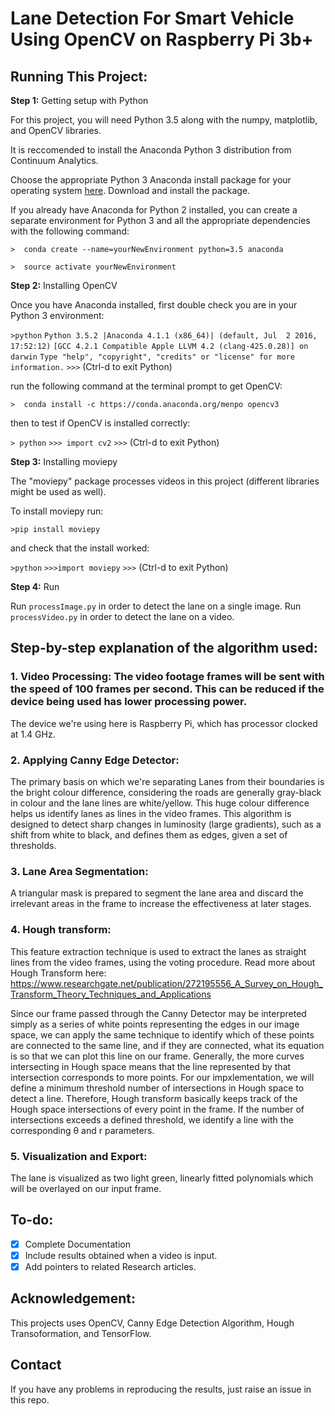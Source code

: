 # Lane Detection For Smart Vehicle Using OpenCV on Raspberry Pi 3b+

## Running This Project:

**Step 1:** Getting setup with Python

For this project, you will need Python 3.5 along with the numpy, matplotlib, and OpenCV libraries.

It is reccomended to install the Anaconda Python 3 distribution from Continuum Analytics.

Choose the appropriate Python 3 Anaconda install package for your operating system <A HREF="https://www.continuum.io/downloads" target="_blank">here</A>.   Download and install the package.

If you already have Anaconda for Python 2 installed, you can create a separate environment for Python 3 and all the appropriate dependencies with the following command:

`>  conda create --name=yourNewEnvironment python=3.5 anaconda`

`>  source activate yourNewEnvironment`

**Step 2:** Installing OpenCV

Once you have Anaconda installed, first double check you are in your Python 3 environment:

`>python`
`Python 3.5.2 |Anaconda 4.1.1 (x86_64)| (default, Jul  2 2016, 17:52:12)`
`[GCC 4.2.1 Compatible Apple LLVM 4.2 (clang-425.0.28)] on darwin`
`Type "help", "copyright", "credits" or "license" for more information.`
`>>>`
(Ctrl-d to exit Python)

run the following command at the terminal prompt to get OpenCV:

`>  conda install -c https://conda.anaconda.org/menpo opencv3`

then to test if OpenCV is installed correctly:

`> python`
`>>> import cv2`
`>>>`
(Ctrl-d to exit Python)

**Step 3:** Installing moviepy

The "moviepy" package processes videos in this project (different libraries might be used as well).

To install moviepy run:

`>pip install moviepy`

and check that the install worked:

`>python`
`>>>import moviepy`
`>>>`
(Ctrl-d to exit Python)

**Step 4:** Run

Run `processImage.py` in order to detect the lane on a single image.
Run `processVideo.py` in order to detect the lane on a video.


## Step-by-step explanation of the algorithm used:

### 1. Video Processing: The video footage frames will be sent with the speed of 100 frames per second. This can be reduced if the device being used has lower processing power.
The device we're using here is Raspberry Pi, which has processor clocked at 1.4 GHz.

### 2. Applying Canny Edge Detector:
The primary basis on which we're separating Lanes from their boundaries is the bright colour difference, considering the roads are generally gray-black in colour and the lane lines are white/yellow. 
This huge colour difference helps us identify lanes as lines in the video frames. This algorithm is designed to detect sharp changes in luminosity (large gradients), such as a shift from white to black, and defines them as edges, given a set of thresholds.


### 3. Lane Area Segmentation:
A triangular mask is prepared to segment the lane area and discard the irrelevant areas in the frame to increase the effectiveness at later stages.

### 4. Hough transform:
This feature extraction technique is used to extract the lanes as straight lines from the video frames, using the voting procedure.
Read more about Hough Transform here: https://www.researchgate.net/publication/272195556_A_Survey_on_Hough_Transform_Theory_Techniques_and_Applications

Since our frame passed through the Canny Detector may be interpreted simply as a series of white points representing the edges in our image space, we can apply the same technique to identify which of these points are connected to the same line, and if they are connected, what its equation is so that we can plot this line on our frame.
Generally, the more curves intersecting in Hough space means that the line represented by that intersection corresponds to more points. For our impxlementation, we will define a minimum threshold number of intersections in Hough space to detect a line. Therefore, Hough transform basically keeps track of the Hough space intersections of every point in the frame. If the number of intersections exceeds a defined threshold, we identify a line with the corresponding θ and r parameters.

### 5. Visualization and Export:
The lane is visualized as two light green, linearly fitted polynomials which will be overlayed on our input frame.

## To-do:
- [x] Complete Documentation
- [x] Include results obtained when a video is input.
- [x] Add pointers to related Research articles.

## Acknowledgement:
This projects uses OpenCV, Canny Edge Detection Algorithm, Hough Transoformation, and TensorFlow.

## Contact
If you have any problems in reproducing the results, just raise an issue in this repo.